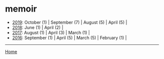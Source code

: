 # memoir

  * [2019](./memoir-2019.md): 
      October (1) | 
      September (7) | 
      August (5) | 
      April (5) | 
  * [2018](./memoir-2018.md): 
      June (1) | 
      April (2) | 
  * [2017](./memoir-2017.md): 
      August (1) | 
      April (3) | 
      March (1) | 
  * [2016](./memoir-2016.md): 
      September (1) | 
      April (5) | 
      March (5) | 
      February (1) | 

----

[Home](../)
